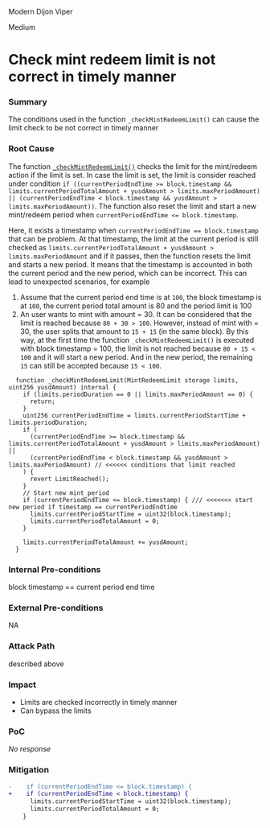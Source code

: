 Modern Dijon Viper

Medium

# Check mint redeem limit is not correct in timely manner

### Summary

The conditions used in the function `_checkMintRedeemLimit()` can cause the limit check to be not correct in timely manner

### Root Cause

The function [`_checkMintRedeemLimit()`](https://github.com/sherlock-audit/2025-04-aegis-op-grant/blob/main/aegis-contracts/contracts/AegisMinting.sol#L785-L803) checks the limit for the mint/redeem action if the limit is set. In case the limit is set, the limit is consider reached under condition `if ((currentPeriodEndTime >= block.timestamp && limits.currentPeriodTotalAmount + yusdAmount > limits.maxPeriodAmount) || (currentPeriodEndTime < block.timestamp && yusdAmount > limits.maxPeriodAmount))`. The function also reset the limit and start a new mint/redeem period when `currentPeriodEndTime <= block.timestamp`. 

Here, it exists a timestamp when `currentPeriodEndTime == block.timestamp` that can be problem. At that timestamp, the limit at the current period is still checked as `limits.currentPeriodTotalAmount + yusdAmount > limits.maxPeriodAmount` and if it passes, then the function resets the limit and starts a new period. It means that the timestamp is accounted in both the current period and the new period, which can be incorrect. This can lead to unexpected scenarios, for example
1. Assume that the current period end time is at `100`, the block timestamp is at `100`, the current period total amount is 80 and the period limit is 100
2. An user wants to mint with amount = 30. It can be considered that the limit is reached because `80 + 30 > 100`. However, instead of mint with = 30, the user splits that amount to `15 + 15` (in the same block). By this way, at the first time the function `_checkMintRedeemLimit()` is executed with block timestamp = 100, the limit is not reached because `80 + 15 < 100` and it will start a new period. And in the new period, the remaining `15` can still be accepted because `15 < 100`.

```solidity
  function _checkMintRedeemLimit(MintRedeemLimit storage limits, uint256 yusdAmount) internal {
    if (limits.periodDuration == 0 || limits.maxPeriodAmount == 0) {
      return;
    }
    uint256 currentPeriodEndTime = limits.currentPeriodStartTime + limits.periodDuration;
    if (
      (currentPeriodEndTime >= block.timestamp && limits.currentPeriodTotalAmount + yusdAmount > limits.maxPeriodAmount) ||
      (currentPeriodEndTime < block.timestamp && yusdAmount > limits.maxPeriodAmount) // <<<<<< conditions that limit reached
    ) {
      revert LimitReached();
    }
    // Start new mint period
    if (currentPeriodEndTime <= block.timestamp) { /// <<<<<<< start new period if timestamp == currentPeriodEndtime
      limits.currentPeriodStartTime = uint32(block.timestamp);
      limits.currentPeriodTotalAmount = 0;
    }

    limits.currentPeriodTotalAmount += yusdAmount;
  }
```

### Internal Pre-conditions

block timestamp == current period end time

### External Pre-conditions

NA

### Attack Path

described above

### Impact

- Limits are checked incorrectly in timely manner
- Can bypass the limits

### PoC

_No response_

### Mitigation

```diff
-    if (currentPeriodEndTime <= block.timestamp) { 
+    if (currentPeriodEndTime < block.timestamp) { 
      limits.currentPeriodStartTime = uint32(block.timestamp);
      limits.currentPeriodTotalAmount = 0;
    }
```